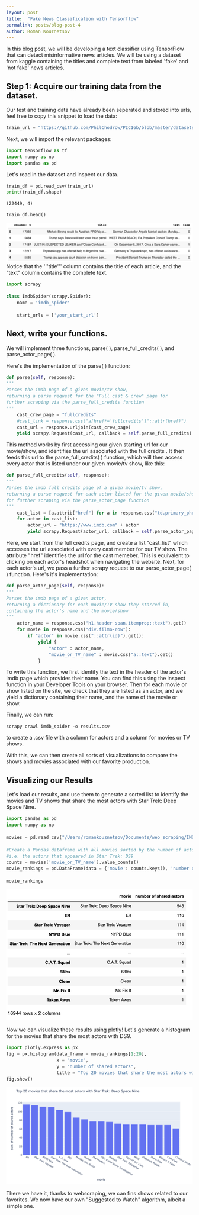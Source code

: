 ```yaml
---
layout: post
title:  "Fake News Classification with Tensorflow"
permalink: posts/blog-post-4
author: Roman Kouznetsov
---
```

In this blog post, we will be developing a text classifier using TensorFlow that can detect misinformative news articles. We will be using a dataset from kaggle containing the titles and complete text from labeled 'fake' and 'not fake' news articles.

## Step 1: Acquire our training data from the dataset.
Our test and training data have already been seperated and stored into urls, feel free to copy this snippet to load the data:
```python
train_url = "https://github.com/PhilChodrow/PIC16b/blob/master/datasets/fake_news_train.csv?raw=true"
```
Next, we will import the relevant packages:
```python
import tensorflow as tf
import numpy as np
import pandas as pd
```
Let's read in the dataset and inspect our data.
```python
train_df = pd.read_csv(train_url)
print(train_df.shape)
```
```
(22449, 4)
```
```python
train_df.head()
```
![hw4.1.png](/images/hw4.1.png)
Notice that the '''title''' column contains the title of each article, and the "text" column contains the complete text.

```python
import scrapy

class ImdbSpider(scrapy.Spider):
    name = 'imdb_spider'
    
    start_urls = ['your_start_url']
```

## Next, write your functions.
We will implement three functions, parse( ), parse_full_credits( ), and parse_actor_page( ).

Here's the implementation of the parse( ) function:
```python
def parse(self, response):
'''
Parses the imdb page of a given movie/tv show,
returning a parse request for the "Full cast & crew" page for
further scraping via the parse_full_credits function
'''
    cast_crew_page = "fullcredits"
    #cast_link = response.css("a[href*='fullcredits']"::attr(href)")
    cast_url = response.urljoin(cast_crew_page)
    yield scrapy.Request(cast_url, callback = self.parse_full_credits)
```
This method works by first accessing our given starting url for our movie/show, and identifies the url associated with the full credits . It then feeds this url to the parse_full_credits( ) function, which will then access every actor that is listed under our given movie/tv show, like this:
```python
def parse_full_credits(self, response):
'''
Parses the imdb full credits page of a given movie/tv show,
returning a parse request for each actor listed for the given movie/show,
for further scraping via the parse_actor_page function
'''
    cast_list = [a.attrib["href"] for a in response.css("td.primary_photo a")]
    for actor in cast_list:
        actor_url = "https://www.imdb.com" + actor
        yield scrapy.Request(actor_url, callback = self.parse_actor_page)
```
Here, we start from the full credits page, and create a list "cast_list" which accesses the url associated with every cast member for our TV show. The attribute "href" identifies the url for the cast memeber. This is equivalent to clicking on each actor's headshot when navigating the website. Next, for each actor's url, we pass a further scrapy request to our parse_actor_page( ) function. Here's it's implementation: 
```python
def parse_actor_page(self, response):
'''
Parses the imdb page of a given actor,
returning a dictionary for each movie/TV show they starred in,
containing the actor's name and the movie/show
'''
    actor_name = response.css("h1.header span.itemprop::text").get()
    for movie in response.css("div.filmo-row"):
        if "actor" in movie.css("::attr(id)").get():
            yield {
                "actor" : actor_name,
                "movie_or_TV_name" : movie.css("a::text").get()
            }
```
To write this function, we first identify the text in the header of the actor's imdb page which provides their name. You can find this using the inspect function in your Developer Tools on your browser. Then for each movie or show listed on the site, we check that they are listed as an actor, and we yield a dictionary containing their name, and the name of the movie or show.

Finally, we can run:
```
scrapy crawl imdb_spider -o results.csv
```
to create a .csv file with a column for actors and a column for movies or TV shows.

With this, we can then create all sorts of visualizations to compare the shows and movies associated with our favorite production.

## Visualizing our Results
Let's load our results, and use them to generate a sorted list to identify the movies and TV shows that share the most actors with Star Trek: Deep Space Nine.
```python
import pandas as pd
import numpy as np

movies = pd.read_csv("/Users/romankouznetsov/Documents/web_scraping/IMDB_scraper/IMDB_scraper/movies.csv")

#Create a Pandas dataframe with all movies sorted by the number of actors from which we scraped,
#i.e. the actors that appeared in Star Trek: DS9
counts = movies['movie_or_TV_name'].value_counts()
movie_rankings = pd.DataFrame(data = {'movie': counts.keys(), 'number of shared actors': counts})

movie_rankings
```
![sortlist.png](/images/sortlist.png)

Now we can visualize these results using plotly! Let's generate a histogram for the movies that share the most actors with DS9.
```python
import plotly.express as px
fig = px.histogram(data_frame = movie_rankings[1:20],
                   x = "movie",
                   y = "number of shared actors",
                   title = "Top 20 movies that share the most actors with Star Trek: Deep Space Nine")
fig.show()
```
![hw2plot.png](/images/hw2plot.png)

There we have it, thanks to webscraping, we can fins shows related to our favorites. We now have our own "Suggested to Watch" algorithm, albeit a simple one.
